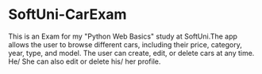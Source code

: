 # SoftUni-CarExam
This is an Exam for my "Python Web Basics" study at SoftUni.The app allows the user to browse different cars, including their price, category, year, type, and model.
The user can create, edit, or delete cars at any time. He/ She can also edit or delete his/ her profile.
